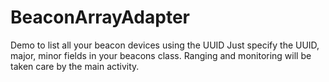 # BeaconArrayAdapter
Demo to list all your beacon devices using the UUID
Just specify the UUID, major, minor fields in your beacons class.
Ranging and monitoring will be taken care by the main activity.
